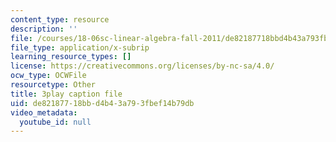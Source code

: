 ```yaml
---
content_type: resource
description: ''
file: /courses/18-06sc-linear-algebra-fall-2011/de82187718bbd4b43a793fbef14b79db_TX_vooSnhm8.srt
file_type: application/x-subrip
learning_resource_types: []
license: https://creativecommons.org/licenses/by-nc-sa/4.0/
ocw_type: OCWFile
resourcetype: Other
title: 3play caption file
uid: de821877-18bb-d4b4-3a79-3fbef14b79db
video_metadata:
  youtube_id: null
---
```

